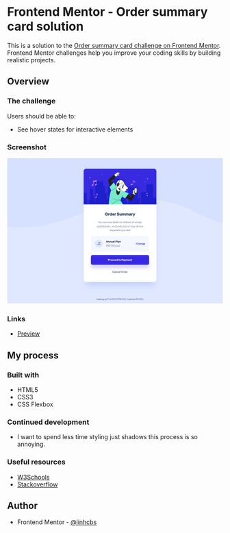 # Frontend Mentor - Order summary card solution

This is a solution to the [Order summary card challenge on Frontend Mentor](https://www.frontendmentor.io/challenges/order-summary-component-QlPmajDUj). Frontend Mentor challenges help you improve your coding skills by building realistic projects. 

## Overview

### The challenge

Users should be able to:

- See hover states for interactive elements

### Screenshot

![](./screenshot.jpg)

### Links

- [Preview](https://linhcbs.github.io/Frontend-Mentor-solutions/order-summary-component-main)

## My process

### Built with
- HTML5
- CSS3
- CSS Flexbox

### Continued development
- I want to spend less time styling just shadows this process is so annoying.

### Useful resources

- [W3Schools](https://www.w3schools.com/)
- [Stackoverflow](https://stackoverflow.com/)

## Author

- Frontend Mentor - [@linhcbs](https://www.frontendmentor.io/profile/linhcbs)
